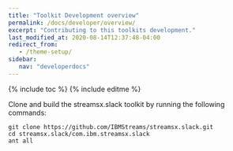 ```yaml
---
title: "Toolkit Development overview"
permalink: /docs/developer/overview/
excerpt: "Contributing to this toolkits development."
last_modified_at: 2020-08-14T12:37:48-04:00
redirect_from:
   - /theme-setup/
sidebar:
   nav: "developerdocs"
---
```

{% include toc %}
{% include editme %}


Clone and build the streamsx.slack toolkit by running the following commands:

```
git clone https://github.com/IBMStreams/streamsx.slack.git
cd streamsx.slack/com.ibm.streamsx.slack
ant all
```


